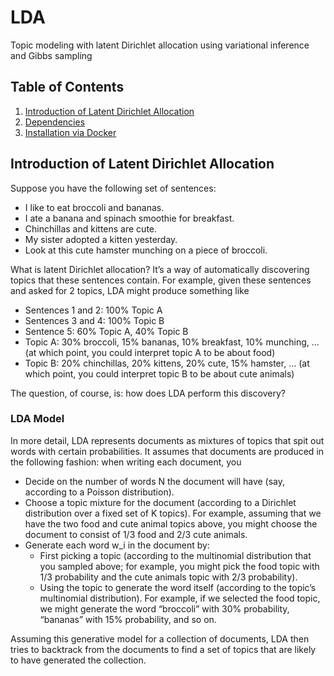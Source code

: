 # LDA
Topic modeling with latent Dirichlet allocation using variational inference and Gibbs sampling

## Table of Contents
1. [Introduction of Latent Dirichlet Allocation](#introduction)  
2. [Dependencies](#dependencies)  
3. [Installation via Docker](#installation-via-docker) 

## Introduction of Latent Dirichlet Allocation
Suppose you have the following set of sentences:

* I like to eat broccoli and bananas.
* I ate a banana and spinach smoothie for breakfast.
* Chinchillas and kittens are cute.
* My sister adopted a kitten yesterday.
* Look at this cute hamster munching on a piece of broccoli.

What is latent Dirichlet allocation? It’s a way of automatically discovering topics that these sentences contain. For example, given these sentences and asked for 2 topics, LDA might produce something like

* Sentences 1 and 2: 100% Topic A
* Sentences 3 and 4: 100% Topic B
* Sentence 5: 60% Topic A, 40% Topic B
* Topic A: 30% broccoli, 15% bananas, 10% breakfast, 10% munching, … (at which point, you could interpret topic A to be about food)
* Topic B: 20% chinchillas, 20% kittens, 20% cute, 15% hamster, … (at which point, you could interpret topic B to be about cute animals)

The question, of course, is: how does LDA perform this discovery?

### LDA Model
In more detail, LDA represents documents as mixtures of topics that spit out words with certain probabilities. It assumes that documents are produced in the following fashion: when writing each document, you 
* Decide on the number of words N the document will have (say, according to a Poisson distribution).
* Choose a topic mixture for the document (according to a Dirichlet distribution over a fixed set of K topics). For example, assuming that we have the two food and cute animal topics above, you might choose the document to consist of 1/3 food and 2/3 cute animals.
* Generate each word w_i in the document by:
	* First picking a topic (according to the multinomial distribution that you sampled above; for example, you might pick the food topic with 1/3 probability and the cute animals topic with 2/3 probability).
	* Using the topic to generate the word itself (according to the topic’s multinomial distribution). For example, if we selected the food topic, we might generate the word “broccoli” with 30% probability, “bananas” with 15% probability, and so on.

Assuming this generative model for a collection of documents, LDA then tries to backtrack from the documents to find a set of topics that are likely to have generated the collection.
